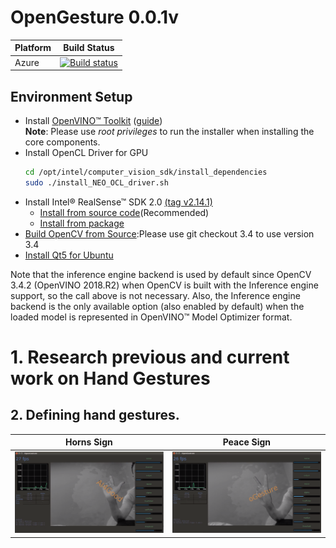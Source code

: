 # OpenGesture 0.0.1v
Platform | Build Status |
-------- | ------------ |
Azure | [![Build status](https://ci.appveyor.com/api/projects/status/swutsp1bjcc56q64/branch/master?svg=true)](https://ci.appveyor.com/project/ddiakopoulos/hand-tracking-samples/branch/master)


## Environment Setup
* Install [OpenVINO™ Toolkit](https://software.intel.com/en-us/openvino-toolkit) ([guide](https://software.intel.com/en-us/articles/OpenVINO-Install-Linux))<br>
    	**Note**: Please use  *root privileges* to run the installer when installing the core components.
* Install OpenCL Driver for GPU
	```bash
	cd /opt/intel/computer_vision_sdk/install_dependencies
	sudo ./install_NEO_OCL_driver.sh
	```
* Install Intel® RealSense™ SDK 2.0 [(tag v2.14.1)](https://github.com/IntelRealSense/librealsense/tree/v2.14.1)<br>
	* [Install from source code](https://github.com/IntelRealSense/librealsense/blob/v2.14.1/doc/installation.md)(Recommended)<br>
	* [Install from package](https://github.com/IntelRealSense/librealsense/blob/v2.14.1/doc/distribution_linux.md)<br>
* [Build OpenCV from Source](https://docs.opencv.org/trunk/d7/d9f/tutorial_linux_install.html):Please use git checkout 3.4 to use version 3.4
* [Install Qt5 for Ubuntu](https://wiki.qt.io/Install_Qt_5_on_Ubuntu)


Note that the inference engine backend is used by default since OpenCV 3.4.2 (OpenVINO 2018.R2) when OpenCV is built with the Inference engine support, so the call above is not necessary. Also, the Inference engine backend is the only available option (also enabled by default) when the loaded model is represented in OpenVINO™ Model Optimizer format.
      

# 1. Research previous and current work on Hand Gestures



## 2. Defining hand gestures.
Horns Sign                 |  Peace Sign
:-------------------------:|:-------------------------:
![](https://raw.githubusercontent.com/TebogoNakampe/OpenGesture/master/assets/a4g.png)  |  ![](https://raw.githubusercontent.com/TebogoNakampe/OpenGesture/master/assets/peace.png)



